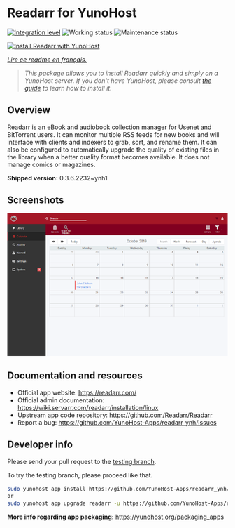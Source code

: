 <!--
N.B.: This README was automatically generated by https://github.com/YunoHost/apps/tree/master/tools/README-generator
It shall NOT be edited by hand.
-->

# Readarr for YunoHost

[![Integration level](https://dash.yunohost.org/integration/readarr.svg)](https://dash.yunohost.org/appci/app/readarr) ![Working status](https://ci-apps.yunohost.org/ci/badges/readarr.status.svg) ![Maintenance status](https://ci-apps.yunohost.org/ci/badges/readarr.maintain.svg)

[![Install Readarr with YunoHost](https://install-app.yunohost.org/install-with-yunohost.svg)](https://install-app.yunohost.org/?app=readarr)

*[Lire ce readme en français.](./README_fr.md)*

> *This package allows you to install Readarr quickly and simply on a YunoHost server.
If you don't have YunoHost, please consult [the guide](https://yunohost.org/#/install) to learn how to install it.*

## Overview

Readarr is an eBook and audiobook collection manager for Usenet and BitTorrent users. It can monitor multiple RSS feeds for new books and will interface with clients and indexers to grab, sort, and rename them. It can also be configured to automatically upgrade the quality of existing files in the library when a better quality format becomes available. It does not manage comics or magazines.

**Shipped version:** 0.3.6.2232~ynh1

## Screenshots

![Screenshot of Readarr](./doc/screenshots/calendar.png)

## Documentation and resources

* Official app website: <https://readarr.com/>
* Official admin documentation: <https://wiki.servarr.com/readarr/installation/linux>
* Upstream app code repository: <https://github.com/Readarr/Readarr>
* Report a bug: <https://github.com/YunoHost-Apps/readarr_ynh/issues>

## Developer info

Please send your pull request to the [testing branch](https://github.com/YunoHost-Apps/readarr_ynh/tree/testing).

To try the testing branch, please proceed like that.

``` bash
sudo yunohost app install https://github.com/YunoHost-Apps/readarr_ynh/tree/testing --debug
or
sudo yunohost app upgrade readarr -u https://github.com/YunoHost-Apps/readarr_ynh/tree/testing --debug
```

**More info regarding app packaging:** <https://yunohost.org/packaging_apps>
